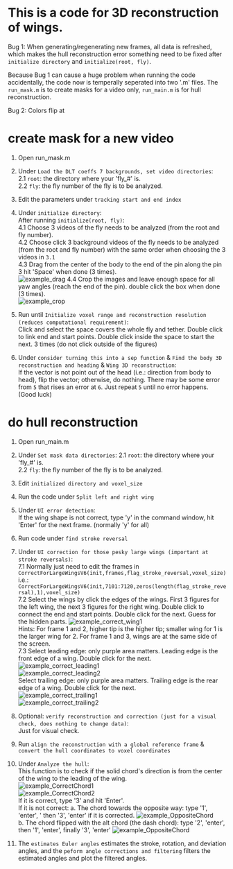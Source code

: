 # This is a code for 3D reconstruction of wings.  
Bug 1: When generating/regenerating new frames, all data is refreshed, which makes the hull reconstruction error
something need to be fixed after ```initialize directory``` and ```initialize(root, fly)```.
  
Because Bug 1 can cause a huge problem when running the code accidentally, the code now is temperally seperated into two '.m' files.
The ```run_mask.m``` is to create masks for a video only, ```run_main.m``` is for hull reconstruction. 

Bug 2: Colors flip at 

# create mask for a new video
1. Open run_mask.m

2. Under ```Load the DLT coeffs 7 backgrounds, set video directories```:  
2.1 ```root```: the directory where your 'fly_#' is.  
2.2 ```fly```: the fly number of the fly is to be analyzed.  

3. Edit the parameters under ```tracking start and end index```  

4. Under ```initialize directory```:  
After running ```initialize(root, fly)```:  
4.1 Choose 3 videos of the fly needs to be analyzed (from the root and fly number).  
4.2 Choose click 3 background videos of the fly needs to be analyzed (from the root and fly number) 
with the same order when choosing the 3 videos in ```3.1```   
4.3 Drag from the center of the body to the end of the pin along the pin 3 hit 'Space' when done (3 times).  
![example_drag](example_figures/example_drag.png)
4.4 Crop the images and leave enough space for all yaw angles (reach the end of the pin). double click the box when done (3 times).  
![example_crop](example_figures/example_crop.png)

5. Run until ```Initialize voxel range and reconstruction resolution (reduces computational requirement)```:  
Click and select the space covers the whole fly and tether. Double click to link end and start points. 
Double click inside the space to start the next. 3 times (do not click outside of the figures)  

6. Under ```consider turning this into a sep function``` & ```Find the body 3D reconstruction and heading``` & ```Wing 3D reconstruction```:  
If the vector is not point out of the head (i.e.: direction from body to head), flip the vector; otherwise, do nothing.
There may be some error from ```5``` that rises an error at ```6```. Just repeat ```5``` until no error happens. (Good luck)

# do hull reconstruction
1. Open run_main.m  

2. Under ```Set mask data directories```:
2.1 ```root```: the directory where your 'fly_#' is.  
2.2 ```fly```: the fly number of the fly is to be analyzed.  

3. Edit ```initialized directory and voxel_size```  

4. Run the code under ```Split left and right wing```  

5. Under ```UI error detection```:   
If the wing shape is not correct, type 'y' in the command window, hit 'Enter' for the next frame.
(normally 'y' for all)  

6. Run code under ```find stroke reversal```   

7. Under ```UI correction for those pesky large wings (important at stroke reversals)```:  
7.1 Normally just need to edit the frames in ```CorrectForLargeWingsV6(init,frames,flag_stroke_reversal,voxel_size)```  
i.e.: ```CorrectForLargeWingsV6(init,7101:7120,zeros(length(flag_stroke_reversal),1),voxel_size)```  
7.2 Select the wings by click the edges of the wings. First 3 figures for the left wing, the next 3 figures for the right wing. Double click to connect the end and start points. Double click for the next.
Guess for the hidden parts. 
![example_correct_wing1](example_figures/example_correct_wing2.png)  
Hints: For frame 1 and 2, higher tip is the higher tip; smaller wing for 1 is the larger wing for 2. For frame 1 and 3, wings are at the same side of the screen.  
7.3 Select leading edge: only purple area matters. Leading edge is the front edge of a wing. Double click for the next.  
![example_correct_leading1](example_figures/example_leading1.png)   
![example_correct_leading2](example_figures/example_leading2.png)   
Select trailing edge: only purple area matters. Trailing edge is the rear edge of a wing. Double click for the next.  
![example_correct_trailing1](example_figures/example_trailing1.png)   
![example_correct_trailing2](example_figures/example_trailing2.png)  

8. Optional: ```verify reconstruction and correction (just for a visual check, does nothing to change data)```:  
Just for visual check.

9. Run ```align the reconstruction with a global reference frame``` & ```convert the hull coordinates to voxel coordinates```  

10. Under ```Analyze the hull```:  
This function is to check if the solid chord's direction is from the center of the wing to the leading of the wing.  
![example_CorrectChord1](example_Ffigures/example_CorrectChord1.png)  
![example_CorrectChord2](example_figures/example_CorrectChord3.png)  
If it is correct, type '3' and hit 'Enter'.  
If it is not correct: 
a. The chord towards the opposite way: type '1', 'enter', ' then '3', 'enter' if it is corrected.
![example_OppositeChord](example_figures/example_OppositeChord1.png)  
b. The chord flipped with the alt chord (the dash chord): type '2', 'enter', then '1', 'enter', finally '3', 'enter'
![example_OppositeChord](example_figures/example_WrongChord1.png)  

11. The ```estimates Euler angles``` estimates the stroke, rotation, and deviation angles, and the ```peform angle corrections and filtering``` filters the estimated angles and plot the filtered angles.
